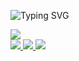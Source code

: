 <p align="center">

![Typing SVG](https://readme-typing-svg.demolab.com?font=Workbench&duration=1000&pause=500&color=08813D&background=B10F0F00&center=true&multiline=true&random=false&width=435&lines=Raunak+Anand;Data+Scientist+%7C+Gen+AI+%7C+NLP++)
<br/>

<a href="https://github.com/rauni-iitr">
    <img src="https://github-stats-alpha.vercel.app/api?username=rauni-iitr&cc=22272e&tc=08813DFF&ic=fff&bc=0000">
</a>
<br>
<a href="https://drive.google.com/file/d/1HlWIRgL3Sx95QgJlinnlo5MrapXG7MBJ/view?usp=drive_link">
    <img src="https://img.shields.io/badge/Resume-red?style=fsocial&logo=adobe">
</a>  
<a href="https://www.linkedin.com/in/raunak-7068/">
    <img src="https://img.shields.io/badge/-Linkedin-blue?style=fsocial&logo=linkedin">
</a>
<a href="mailto:raunakiitr98@gmail.com">
    <img src="https://img.shields.io/badge/-Email-red?style=ffsocial&logo=gmail&logoColor=white">
</a>

</p>
